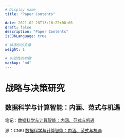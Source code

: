 ```yaml
---
# Display name
title: "Paper Contents"

date: 2021-02-28T13:10:22+08:00
draft: false
description: "Paper Contents"
isCJKLanguage: true

# 排序你的文章
weight: 1

# 实验性的参数
markup: "md"
---
```

# 战略与决策研究

## 数据科学与计算智能：内涵、范式与机遇

笔记：[数据科学与计算智能：内涵、范式与机遇](./comments/数据科学与计算智能_内涵、范式与机遇.pdf)

源：CNKI [数据科学与计算智能：内涵、范式与机遇](http://gb.oversea.cnki.net/KCMS/detail/detail.aspx?filename=KYYX202012008&dbcode=CJFD&dbname=CJFDTEMP)

